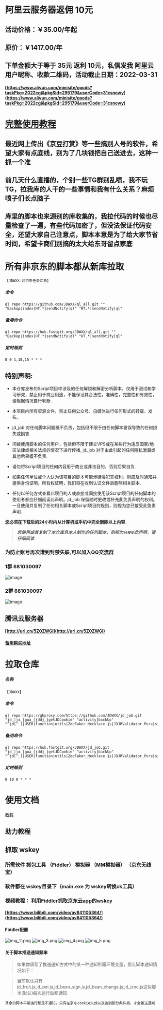 
# 阿里云服务器返佣 10元
## 活动价格：￥35.00/年起
## 原价：￥1417.00/年
## 下单金额大于等于 35元 返利 10元，私信发我 阿里云用户昵称、收款二维码，活动截止日期：2022-03-31
#### [https://www.aliyun.com/minisite/goods?taskPkg=2022cgj&pkgSid=295179&userCode=31csnowy](https://www.aliyun.com/minisite/goods?taskPkg=2022cgj&pkgSid=295179&userCode=31csnowy)


# [完整使用教程](http://cxgc.top/)

## 最近网上传出《京豆打赏》等一些搞别人号的软件，希望大家有点底线，别为了几块钱把自己送进去，这种一抓一个准
## 前几天什么直播的，个别一些TG群别乱喷，我不玩TG，拉我库的人干的一些事情和我有什么关系？麻烦喷子们长点脑子
## 库里的脚本也来源别的库收集的，我拉代码的时候也尽量检查了一遍，有些代码加密了，但没法保证代码安全，还望大家自己注意点，脚本本意是为了给大家节省时间，希望卡商们别搞的太大给东哥留点家底

# 所有非京东的脚本都从新库拉取
```
【JDWXX-非京东任务汇总】
```
##### 命令

```
ql repo https://github.com/JDWXX/ql_all.git "" "Backup|index|HT.*|sendNotify|ql" "HT.*|sendNotify|ql"
```
##### 备用命令
```
ql repo https://hub.fastgit.org/JDWXX/ql_all.git "" "Backup|index|HT.*|sendNotify|ql" "HT.*|sendNotify|ql"
```
##### 定时规则

```
0 0 1,10,15 * * *
```

## 特别声明:

* 本仓库发布的Script项目中涉及的任何解锁和解密分析脚本，仅用于测试和学习研究，禁止用于商业用途，不能保证其合法性，准确性，完整性和有效性，请根据情况自行判断.

* 本项目内所有资源文件，禁止任何公众号、自媒体进行任何形式的转载、发布。

* jd_job 对任何脚本问题概不负责，包括但不限于由任何脚本错误导致的任何损失或损害.

* 间接使用脚本的任何用户，包括但不限于建立VPS或在某些行为违反国家/地区法律或相关法规的情况下进行传播, jd_job 对于由此引起的任何隐私泄漏或其他后果概不负责.

* 请勿将Script项目的任何内容用于商业或非法目的，否则后果自负.

* 如果任何单位或个人认为该项目的脚本可能涉嫌侵犯其权利，则应及时通知并提供身份证明，所有权证明，我们将在收到认证文件后删除相关脚本.

* 任何以任何方式查看此项目的人或直接或间接使用该Script项目的任何脚本的使用者都应仔细阅读此声明。jd_job 保留随时更改或补充此免责声明的权利。一旦使用并复制了任何相关脚本或Script项目的规则，则视为您已接受此免责声明.

**您必须在下载后的24小时内从计算机或手机中完全删除以上内容.**  </br>
> ***您使用或者复制了本仓库且本人制作的任何脚本，则视为`已接受`此声明，请仔细阅读***


### 为防止账号再次遭到封禁失联,可以加入QQ交流群
### 1群 681030097
![image](https://vkceyugu.cdn.bspapp.com/VKCEYUGU-4a406456-63ac-413b-b1f6-27a6eed5945e/baf96b0a-3764-4d81-b47f-bdcc3c553c96.png)
### 2群 681030097
![image](https://vkceyugu.cdn.bspapp.com/VKCEYUGU-4a406456-63ac-413b-b1f6-27a6eed5945e/98838c66-1a67-4c86-b52b-702742d7412a.png)

## 腾讯云服务器
#### [http://url.cn/5Z0ZWGI](http://url.cn/5Z0ZWGI)
#### [备用购买地址](https://cloud.tencent.com/act/pro/starlake?fromSource=gwzcw.3788702.3788702.3788702&utm_medium=cpc&utm_id=gwzcw.3788702.3788702.3788702&cps_key=13c854d3ec192824956cc079f600753f)

# 拉取仓库
##### 名称

```
【JDWXX】
```
##### 命令
```
ql repo https://ghproxy.com/https://github.com/JDWXX/jd_job.git "jd_|jx_|gua_|jddj_|getJDCookie" "activity|backUp" "^jd[^_]|USER|function|utils|ZooFaker_Necklace.js|JDJRValidator_Pure|sign_graphics_validate|ql"

```
##### 备用命令
```
ql repo https://hub.fastgit.org/JDWXX/jd_job.git "jd_|jx_|gua_|jddj_|getJDCookie" "activity|backUp" "^jd[^_]|USER|function|utils|ZooFaker_Necklace.js|JDJRValidator_Pure|sign_graphics_validate|ql"

```
##### 定时规则

```
0 10 0 * * *
```

# 使用文档

[教程](http://cxgc.top/)

## 助力教程

## 抓取 wskey
### 所需软件 抓包工具 （Fiddler） 模拟器 （MM模拟器） （京东无线宝） 
### 软件都在 wskey目录下（main.exe 为 wskey转换ck工具）

### 视频教程： 利用Fiddler抓取京东云app的wskey
#### [https://www.bilibili.com/video/av841105364/](https://www.bilibili.com/video/av841105364/)

#### Fiddler配置
![img_2.png](docs/assets/img/img_2.png)
![img_3.png](docs/assets/img/img_3.png)
![img_4.png](docs/assets/img/img_4.png)
![img_5.png](docs/assets/img/img_5.png)


#### 关于脚本推送通知频率

> 如果你填写了推送通知方式中的某一种通知所需环境变量，那么脚本通知情况如下：

> 目前默认只有jd_fruit.js,jd_pet.js,jd_bean_sign.js,jd_bean_change.js,jd_jxnc.js这些脚本(默认)每次运行后都通知

  ```
其余的脚本平常运行都是不通知，只有在京东cookie失效以及达到部分条件后，才会推送通知    
  ```

